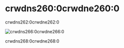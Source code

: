 # crwdns260:0crwdne260:0

crwdns262:0crwdne262:0

![crwdns266:0crwdne266:0](crwdns264:0crwdne264:0)

crwdns268:0crwdne268:0
